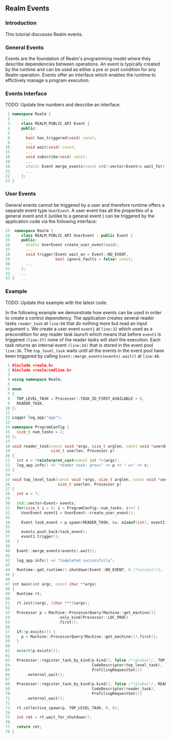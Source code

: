 ## Realm Events

### Introduction
This tutorial discusses Realm events.

### General Events
Events are the foundation of Realm's programming model where
they describe dependencies between operations. An event is typically created by
the runtime and can be used as either a pre or post condition for any
Realm operation. Events offer an interface which enables the runtime to
effictively manage a program execution.

### Events Interface
TODO: Update line numbers and describe an interface.
```c++
 1 namespace Realm {
 2     ...
 3     class REALM_PUBLIC_API Event {
 4     public:
 5       ...
 8       bool has_triggered(void) const;
 9       ...
10       void wait(void) const;
15       ...
16       void subscribe(void) const;
18       ...
20       static Event merge_events(const std::vector<Event>& wait_for);
21       ...
22     };
23 }

```

### User Events
General events cannot be triggered by a user and therefore runtime
offers a separate event type `UserEvent`. A user event has all the
properties of a general event and it (unlike to a general event ) can be 
triggered by the application code via the following interface:

```c++
23  namespace Realm {
24     class REALM_PUBLIC_API UserEvent : public Event {
25     public:
26       static UserEvent create_user_event(void);
27       ...
28       void trigger(Event wait_on = Event::NO_EVENT,
29                    bool ignore_faults = false) const;
30       ...
31     };
32    ...
33 }

```

### Example
TODO: Update this example with the latest code.

In the following example we demonstrate how events can be used in order
to create a control dependency. The application creates several reader
tasks `reader_task` at `line:68` that do nothing more but read an
input argument `x`. We create a user event `event1` at `line:32` which
used as a precondition for any reader task launch which means that before
`event1` is triggered `(line:37)` none of the reader tasks will start the
execution. Each task returns an internal event `(line:34)` that is
stored in the event pool `line:36`. The `top_level_task` waits
until all the events in the event pool have been triggered by calling
`Event::merge_events(events).wait()` at `line:40`.

```c++
 1 #include <realm.h>
 2 #include <realm/cmdline.h>
 3 
 4 using namespace Realm;
 5 
 6 enum
 7 {
 8   TOP_LEVEL_TASK = Processor::TASK_ID_FIRST_AVAILABLE + 0,
 9   READER_TASK,
10 };
11 
12 Logger log_app("app");
13 
14 namespace ProgramConfig {
15   size_t num_tasks = 2;
16 };
17 
18 void reader_task(const void *args, size_t arglen, const void *userdata,
19                  size_t userlen, Processor p)
20 {
21   int x = *reinterpret_cast<const int *>(args);
22   log_app.info() << "reader task: proc=" << p << " x=" << x;
23 }
24 
25 void top_level_task(const void *args, size_t arglen, const void *userdata,
26                     size_t userlen, Processor p)
27 {
28   int x = 7;
29 
30   std::vector<Event> events;
31   for(size_t i = 0; i < ProgramConfig::num_tasks; i++) {
32     UserEvent event1 = UserEvent::create_user_event();
33 
34     Event task_event = p.spawn(READER_TASK, &x, sizeof(int), event1);
35 
36     events.push_back(task_event);
37     event1.trigger();
38   }
39 
40   Event::merge_events(events).wait();
41 
42   log_app.info() << "Completed successfully";
43 
44   Runtime::get_runtime().shutdown(Event::NO_EVENT, 0 /*success*/);
45 }
46 
47 int main(int argc, const char **argv)
48 {
49   Runtime rt;
50 
51   rt.init(&argc, (char ***)&argv);
52 
53   Processor p = Machine::ProcessorQuery(Machine::get_machine())
54                     .only_kind(Processor::LOC_PROC)
55                     .first();
56 
57   if(!p.exists()) {
58     p = Machine::ProcessorQuery(Machine::get_machine()).first();
59   }
60 
61   assert(p.exists());
62 
63   Processor::register_task_by_kind(p.kind(), false /*!global*/, TOP_LEVEL_TASK,
64                                    CodeDescriptor(top_level_task),
65                                    ProfilingRequestSet())
66       .external_wait();
67 
68   Processor::register_task_by_kind(p.kind(), false /*!global*/, READER_TASK,
69                                    CodeDescriptor(reader_task),
70                                    ProfilingRequestSet())
71       .external_wait();
72 
73   rt.collective_spawn(p, TOP_LEVEL_TASK, 0, 0);
74 
75   int ret = rt.wait_for_shutdown();
76 
77   return ret;
78 }
```
